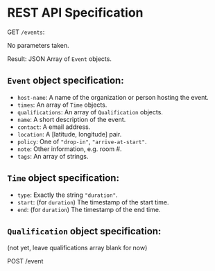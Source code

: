 # REST API Specification

GET `/events`:

No parameters taken.

Result: JSON Array of `Event` objects.

## `Event` object specification:
 * `host-name`: A name of the organization or person hosting the event.
 * `times`: An array of `Time` objects.
 * `qualifications`: An array of `Qualification` objects.
 * `name`: A short description of the event.
 * `contact`: A email address.
 * `location`: A [latitude, longitude] pair.
 * `policy`: One of `"drop-in"`, `"arrive-at-start"`.
 * `note`: Other information, e.g. room #.
 * `tags`: An array of strings.

## `Time` object specification:
 * `type`: Exactly the string `"duration"`.
 * `start`: (for `duration`) The timestamp of the start time.
 * `end`: (for `duration`) The timestamp of the end time.

## `Qualification` object specification:
(not yet, leave qualifications array blank for now)

POST /event
